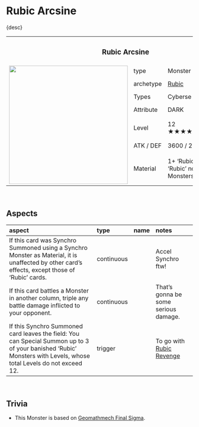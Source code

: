 # Rubic Arcsine

{desc}


<table>
  <tr>
    <th colspan="3"> <h3> Rubic Arcsine </h3> </th>
  </tr>
  <tr>
    <td rowspan="8"> <img src="../../../.assets/cards/–/Rubic Arcsine.png" width="320px"> </td>
  </tr>
  <tr>
    <td> type </td>
    <td> Monster </td>
  </tr>
  <tr>
    <td> archetype </td>
    <td> <a href="../../archetypes/Rubic.md">Rubic</a> </td>
  </tr>
  <tr>
    <td> Types </td>
    <td> Cyberse / Synchro </td>
  </tr>
  <tr>
    <td> Attribute </td>
    <td> DARK </td>
  </tr>
  <tr>
    <td> Level </td>
    <td> 12 ★★★★★★★★★★★★ </td>
  </tr>
  <tr>
    <td> ATK / DEF </td>
    <td> 3600 / 2700 </td>
  </tr>
  <tr>
    <td> Material </td>
    <td> 1+ ‘Rubic’ Tuner + 1+ ‘Rubic’ non-Tuner Monsters </td>
  </tr>
</table>


<br>


## Aspects

| aspect | type | name | notes |
| :----- | :--- | :--- | :---- |
| If this card was Synchro Summoned using a Synchro Monster as Material, it is unaffected by other card’s effects, except those of ‘Rubic’ cards. | continuous | | Accel Synchro ftw! |
| If this card battles a Monster in another column, triple any battle damage inflicted to your opponent. | continuous | | That’s gonna be some serious damage. |
| If this Synchro Summoned card leaves the field: You can Special Summon up to 3 of your banished ‘Rubic’ Monsters with Levels, whose total Levels do not exceed 12. | trigger | | To go with [Rubic Revenge](../../../archetypes/Rubic.md#Trap-Interruption) |


<br>


## Trivia

- This Monster is based on [Geomathmech Final Sigma](https://yugipedia.com/wiki/Geomathmech_Final_Sigma).
